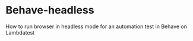 # Behave-headless
How to run browser in headless mode for an automation test in Behave on Lambdatest
